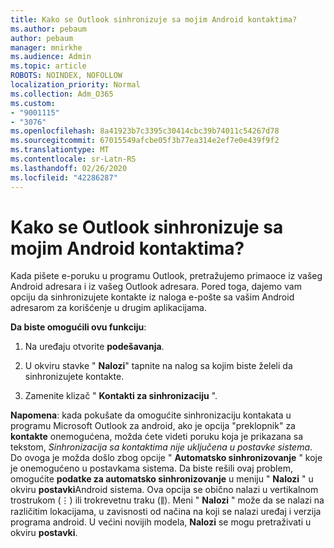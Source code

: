 ```yaml
---
title: Kako se Outlook sinhronizuje sa mojim Android kontaktima?
ms.author: pebaum
author: pebaum
manager: mnirkhe
ms.audience: Admin
ms.topic: article
ROBOTS: NOINDEX, NOFOLLOW
localization_priority: Normal
ms.collection: Adm_O365
ms.custom:
- "9001115"
- "3076"
ms.openlocfilehash: 8a41923b7c3395c30414cbc39b74011c54267d78
ms.sourcegitcommit: 67015549afcbe05f3b77ea314e2ef7e0e439f9f2
ms.translationtype: MT
ms.contentlocale: sr-Latn-RS
ms.lasthandoff: 02/26/2020
ms.locfileid: "42286287"
---
```

# <a name="how-does-outlook-sync-with-my-android-contacts"></a>Kako se Outlook sinhronizuje sa mojim Android kontaktima?

Kada pišete e-poruku u programu Outlook, pretražujemo primaoce iz vašeg Android adresara i iz vašeg Outlook adresara. Pored toga, dajemo vam opciju da sinhronizujete kontakte iz naloga e-pošte sa vašim Android adresarom za korišćenje u drugim aplikacijama. 
 
**Da biste omogućili ovu funkciju**:
 
1. Na uređaju otvorite **podešavanja**.

2. U okviru stavke " **Nalozi**" tapnite na nalog sa kojim biste želeli da sinhronizujete kontakte.

3. Zamenite klizač " **Kontakti za sinhronizaciju** ".
 
**Napomena**: kada pokušate da omogućite sinhronizaciju kontakata u programu Microsoft Outlook za android, ako je opcija "preklopnik" za **kontakte** onemogućena, možda ćete videti poruku koja je prikazana sa tekstom, *Sinhronizacija sa kontaktima nije uključena u postavke sistema*. Do ovoga je možda došlo zbog opcije " **Automatsko sinhronizovanje** " koje je onemogućeno u postavkama sistema. Da biste rešili ovaj problem, omogućite **podatke za automatsko sinhronizovanje** u meniju " **Nalozi** " u okviru **postavki**Android sistema. Ova opcija se obično nalazi u vertikalnom trostrukom (⋮) ili trokrevetnu traku (⫼). Meni " **Nalozi** " može da se nalazi na različitim lokacijama, u zavisnosti od načina na koji se nalazi uređaj i verzija programa android. U većini novijih modela, **Nalozi** se mogu pretraživati u okviru **postavki**.